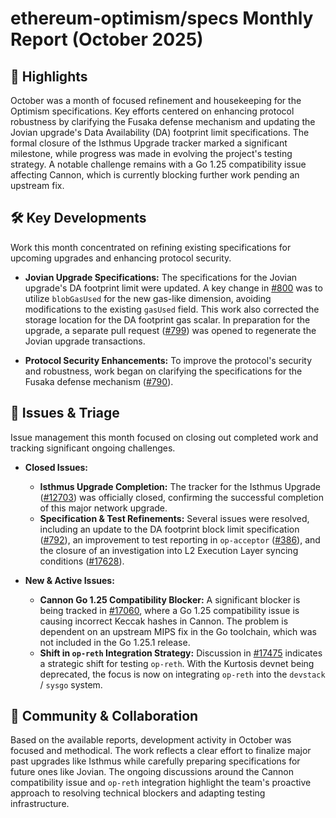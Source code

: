 # ethereum-optimism/specs Monthly Report (October 2025)

## 🚀 Highlights
October was a month of focused refinement and housekeeping for the Optimism specifications. Key efforts centered on enhancing protocol robustness by clarifying the Fusaka defense mechanism and updating the Jovian upgrade's Data Availability (DA) footprint limit specifications. The formal closure of the Isthmus Upgrade tracker marked a significant milestone, while progress was made in evolving the project's testing strategy. A notable challenge remains with a Go 1.25 compatibility issue affecting Cannon, which is currently blocking further work pending an upstream fix.

## 🛠️ Key Developments
Work this month concentrated on refining existing specifications for upcoming upgrades and enhancing protocol security.

- **Jovian Upgrade Specifications:** The specifications for the Jovian upgrade's DA footprint limit were updated. A key change in [#800](https://github.com/ethereum-optimism/specs/pull/800) was to utilize `blobGasUsed` for the new gas-like dimension, avoiding modifications to the existing `gasUsed` field. This work also corrected the storage location for the DA footprint gas scalar. In preparation for the upgrade, a separate pull request ([#799](https://github.com/ethereum-optimism/specs/pull/799)) was opened to regenerate the Jovian upgrade transactions.

- **Protocol Security Enhancements:** To improve the protocol's security and robustness, work began on clarifying the specifications for the Fusaka defense mechanism ([#790](https://github.com/ethereum-optimism/specs/pull/790)).

## 🐛 Issues & Triage
Issue management this month focused on closing out completed work and tracking significant ongoing challenges.

- **Closed Issues:**
    - **Isthmus Upgrade Completion:** The tracker for the Isthmus Upgrade ([#12703](https://github.com/ethereum-optimism/specs/issues/12703)) was officially closed, confirming the successful completion of this major network upgrade.
    - **Specification & Test Refinements:** Several issues were resolved, including an update to the DA footprint block limit specification ([#792](https://github.com/ethereum-optimism/specs/issues/792)), an improvement to test reporting in `op-acceptor` ([#386](https://github.com/ethereum-optimism/specs/issues/386)), and the closure of an investigation into L2 Execution Layer syncing conditions ([#17628](https://github.com/ethereum-optimism/specs/issues/17628)).

- **New & Active Issues:**
    - **Cannon Go 1.25 Compatibility Blocker:** A significant blocker is being tracked in [#17060](https://github.com/ethereum-optimism/specs/issues/17060), where a Go 1.25 compatibility issue is causing incorrect Keccak hashes in Cannon. The problem is dependent on an upstream MIPS fix in the Go toolchain, which was not included in the Go 1.25.1 release.
    - **Shift in `op-reth` Integration Strategy:** Discussion in [#17475](https://github.com/ethereum-optimism/specs/issues/17475) indicates a strategic shift for testing `op-reth`. With the Kurtosis devnet being deprecated, the focus is now on integrating `op-reth` into the `devstack` / `sysgo` system.

## 💬 Community & Collaboration
Based on the available reports, development activity in October was focused and methodical. The work reflects a clear effort to finalize major past upgrades like Isthmus while carefully preparing specifications for future ones like Jovian. The ongoing discussions around the Cannon compatibility issue and `op-reth` integration highlight the team's proactive approach to resolving technical blockers and adapting testing infrastructure.